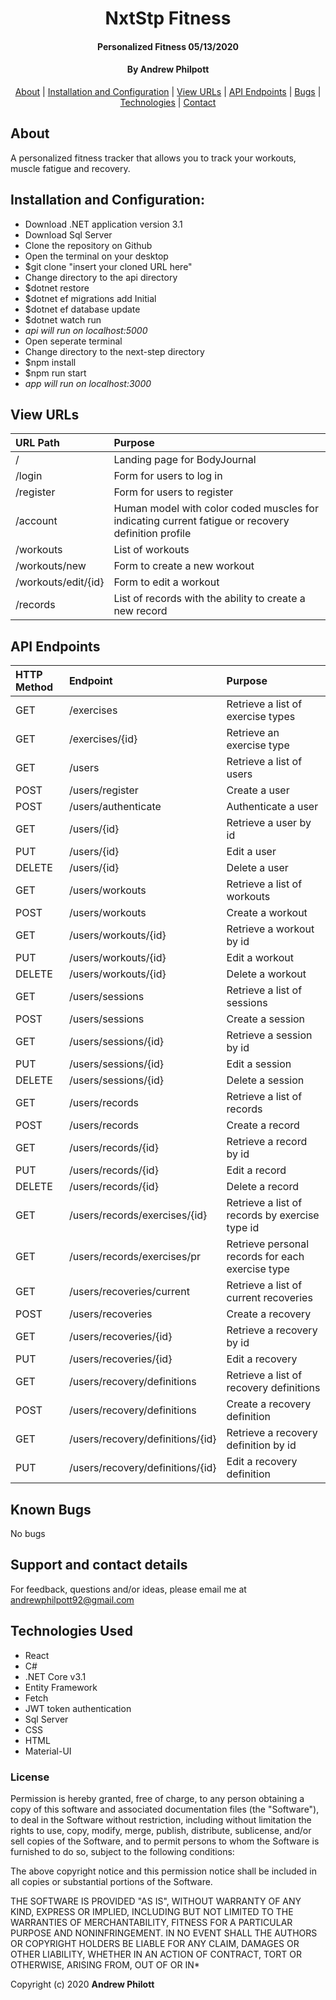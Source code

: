 <div align=center>

# NxtStp Fitness

#### Personalized Fitness 05/13/2020

#### By **Andrew Philpott**

[About](#About) | [Installation and Configuration](#Installation-and-Configuration) | [View URLs](#View-URLs) | [API Endpoints](#API-Endpoints) | [Bugs](#Known-Bugs) | [Technologies](#Technologies-Used) | [Contact](#Support-and-Contact-Details)

</div>

## About

A personalized fitness tracker that allows you to track your workouts, muscle fatigue and recovery.

## Installation and Configuration:

- Download .NET application version 3.1
- Download Sql Server
- Clone the repository on Github
- Open the terminal on your desktop
- \$git clone "insert your cloned URL here"
- Change directory to the api directory
- \$dotnet restore
- \$dotnet ef migrations add Initial
- \$dotnet ef database update
- \$dotnet watch run
- _api will run on localhost:5000_
- Open seperate terminal
- Change directory to the next-step directory
- \$npm install
- \$npm run start
- _app will run on localhost:3000_

## View URLs

| URL Path            | Purpose                                                                                            |
| :------------------ | :------------------------------------------------------------------------------------------------- |
| /                   | Landing page for BodyJournal                                                                       |
| /login              | Form for users to log in                                                                           |
| /register           | Form for users to register                                                                         |
| /account            | Human model with color coded muscles for indicating current fatigue or recovery definition profile |
| /workouts           | List of workouts                                                                                   |
| /workouts/new       | Form to create a new workout                                                                       |
| /workouts/edit/{id} | Form to edit a workout                                                                             |
| /records            | List of records with the ability to create a new record                                            |

## API Endpoints

| HTTP Method | Endpoint                         | Purpose                                          |
| :---------- | :------------------------------- | :----------------------------------------------- |
| GET         | /exercises                       | Retrieve a list of exercise types                |
| GET         | /exercises/{id}                  | Retrieve an exercise type                        |
| GET         | /users                           | Retrieve a list of users                         |
| POST        | /users/register                  | Create a user                                    |
| POST        | /users/authenticate              | Authenticate a user                              |
| GET         | /users/{id}                      | Retrieve a user by id                            |
| PUT         | /users/{id}                      | Edit a user                                      |
| DELETE      | /users/{id}                      | Delete a user                                    |
| GET         | /users/workouts                  | Retrieve a list of workouts                      |
| POST        | /users/workouts                  | Create a workout                                 |
| GET         | /users/workouts/{id}             | Retrieve a workout by id                         |
| PUT         | /users/workouts/{id}             | Edit a workout                                   |
| DELETE      | /users/workouts/{id}             | Delete a workout                                 |
| GET         | /users/sessions                  | Retrieve a list of sessions                      |
| POST        | /users/sessions                  | Create a session                                 |
| GET         | /users/sessions/{id}             | Retrieve a session by id                         |
| PUT         | /users/sessions/{id}             | Edit a session                                   |
| DELETE      | /users/sessions/{id}             | Delete a session                                 |
| GET         | /users/records                   | Retrieve a list of records                       |
| POST        | /users/records                   | Create a record                                  |
| GET         | /users/records/{id}              | Retrieve a record by id                          |
| PUT         | /users/records/{id}              | Edit a record                                    |
| DELETE      | /users/records/{id}              | Delete a record                                  |
| GET         | /users/records/exercises/{id}    | Retrieve a list of records by exercise type id   |
| GET         | /users/records/exercises/pr      | Retrieve personal records for each exercise type |
| GET         | /users/recoveries/current        | Retrieve a list of current recoveries            |
| POST        | /users/recoveries                | Create a recovery                                |
| GET         | /users/recoveries/{id}           | Retrieve a recovery by id                        |
| PUT         | /users/recoveries/{id}           | Edit a recovery                                  |
| GET         | /users/recovery/definitions      | Retrieve a list of recovery definitions          |
| POST        | /users/recovery/definitions      | Create a recovery definition                     |
| GET         | /users/recovery/definitions/{id} | Retrieve a recovery definition by id             |
| PUT         | /users/recovery/definitions/{id} | Edit a recovery definition                       |

## Known Bugs

No bugs

## Support and contact details

For feedback, questions and/or ideas, please email me at <andrewphilpott92@gmail.com>

## Technologies Used

- React
- C#
- .NET Core v3.1
- Entity Framework
- Fetch
- JWT token authentication
- Sql Server
- CSS
- HTML
- Material-UI

### License

Permission is hereby granted, free of charge, to any person obtaining a copy of this software and associated documentation files (the "Software"), to deal in the Software without restriction, including without limitation the rights to use, copy, modify, merge, publish, distribute, sublicense, and/or sell copies of the Software, and to permit persons to whom the Software is furnished to do so, subject to the following conditions:

The above copyright notice and this permission notice shall be included in all copies or substantial portions of the Software.

THE SOFTWARE IS PROVIDED "AS IS", WITHOUT WARRANTY OF ANY KIND, EXPRESS OR IMPLIED, INCLUDING BUT NOT LIMITED TO THE WARRANTIES OF MERCHANTABILITY, FITNESS FOR A PARTICULAR PURPOSE AND NONINFRINGEMENT. IN NO EVENT SHALL THE AUTHORS OR COPYRIGHT HOLDERS BE LIABLE FOR ANY CLAIM, DAMAGES OR OTHER LIABILITY, WHETHER IN AN ACTION OF CONTRACT, TORT OR OTHERWISE, ARISING FROM, OUT OF OR IN\*

Copyright (c) 2020 **Andrew Philott**
